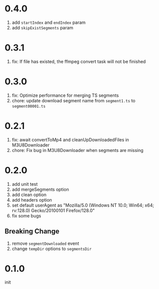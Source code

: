 # 0.4.0

1. add `startIndex` and `endIndex` param
2. add `skipExistSegments` param

# 0.3.1

1. fix: If file has existed, the ffmpeg convert task will not be finished

# 0.3.0

1. fix: Optimize performance for merging TS segments
2. chore: update download segment name from `segment1.ts` to `segment00001.ts`

# 0.2.1

1. fix: await convertToMp4 and cleanUpDownloadedFiles in M3U8Downloader
2. chore: Fix bug in M3U8Downloader when segments are missing

# 0.2.0

1. add unit test
2. add mergeSegments option
3. add clean option
4. add headers option
5. set default userAgent as "Mozilla/5.0 (Windows NT 10.0; Win64; x64; rv:128.0) Gecko/20100101 Firefox/128.0"
6. fix some bugs

## Breaking Change

1. remove `segmentDownloaded` event
2. change `tempDir` options to `segmentsDir`

# 0.1.0

init
